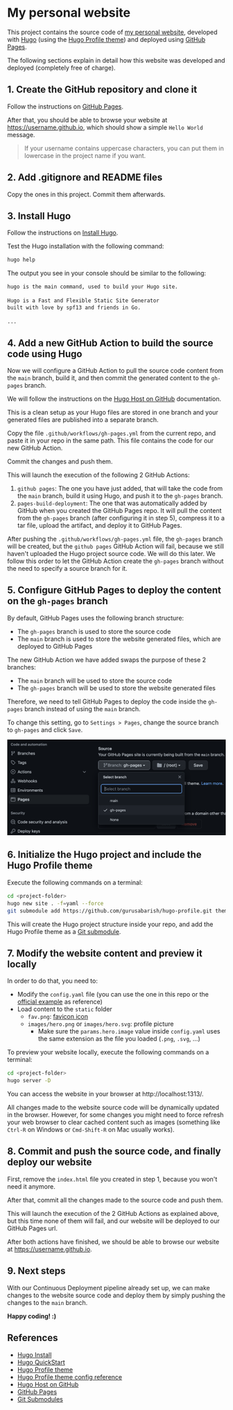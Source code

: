 # My personal website

This project contains the source code of [my personal website](https://carlossanabriam.github.io/),
developed with [Hugo](https://gohugo.io/) (using the [Hugo Profile theme](https://themes.gohugo.io/themes/hugo-profile/))
and deployed using [GitHub Pages](https://pages.github.com/).

The following sections explain in detail how this website was developed and deployed (completely free of charge).

## 1. Create the GitHub repository and clone it
Follow the instructions on [GitHub Pages](https://pages.github.com/).

After that, you should be able to browse your website at https://username.github.io,
which should show a simple `Hello World` message.

> If your username contains uppercase characters, you can put them in lowercase in the project name if you want.

## 2. Add .gitignore and README files
Copy the ones in this project. Commit them afterwards.

## 3. Install Hugo
Follow the instructions on [Install Hugo](https://gohugo.io/getting-started/installing/).

Test the Hugo installation with the following command:
```bash
hugo help
```

The output you see in your console should be similar to the following:
```
hugo is the main command, used to build your Hugo site.

Hugo is a Fast and Flexible Static Site Generator
built with love by spf13 and friends in Go.

...
```

## 4. Add a new GitHub Action to build the source code using Hugo
Now we will configure a GitHub Action to pull the source code content from the `main` branch, build it,
and then commit the generated content to the `gh-pages` branch.

We will follow the instructions on the [Hugo Host on GitHub](https://gohugo.io/hosting-and-deployment/hosting-on-github/) documentation.

This is a clean setup as your Hugo files are stored in one branch and your generated files are published into a separate branch.

Copy the file `.github/workflows/gh-pages.yml` from the current repo, and paste it in your repo in the same path.
This file contains the code for our new GitHub Action.

Commit the changes and push them.

This will launch the execution of the following 2 GitHub Actions:
1. `github pages`: The one you have just added, that will take the code from the `main` branch, build it using Hugo,
   and push it to the `gh-pages` branch.
2. `pages-build-deployment`: The one that was automatically added by GitHub when you created the GitHub Pages repo.
   It will pull the content from the `gh-pages` branch (after configuring it in step 5), compress it to a tar file, 
   upload the artifact, and deploy it to GitHub Pages.

After pushing the `.github/workflows/gh-pages.yml` file, the `gh-pages` branch will be created,
but the `github pages` GitHub Action will fail, because we still haven't uploaded the Hugo project source code.
We will do this later. We follow this order to let the GitHub Action create the `gh-pages` branch without the need
to specify a source branch for it.

## 5. Configure GitHub Pages to deploy the content on the `gh-pages` branch
By default, GitHub Pages uses the following branch structure:
* The `gh-pages` branch is used to store the source code
* The `main` branch is used to store the website generated files, which are deployed to GitHub Pages

The new GitHub Action we have added swaps the purpose of these 2 branches:
* The `main` branch will be used to store the source code
* The `gh-pages` branch will be used to store the website generated files

Therefore, we need to tell GitHub Pages to deploy the code inside the `gh-pages` branch instead of using the `main` branch.

To change this setting, go to `Settings > Pages`, change the source branch to `gh-pages` and click `Save`.

![gh-pages as source branch](docs/images/gh-pages-as-source-branch.png)

## 6. Initialize the Hugo project and include the Hugo Profile theme
Execute the following commands on a terminal:
```bash
cd <project-folder>
hugo new site . -f=yaml --force
git submodule add https://github.com/gurusabarish/hugo-profile.git themes/hugo-profile
```

This will create the Hugo project structure inside your repo,
and add the Hugo Profile theme as a [Git submodule](https://git-scm.com/book/en/v2/Git-Tools-Submodules).

## 7. Modify the website content and preview it locally
In order to do that, you need to:
* Modify the `config.yaml` file (you can use the one in this repo or the
  [official example](https://github.com/gurusabarish/hugo-profile/blob/master/exampleSite/config.yaml) as reference)
* Load content to the `static` folder
    * `fav.png`: [favicon icon](https://en.wikipedia.org/wiki/Favicon)
    * `images/hero.png` or `images/hero.svg`: profile picture
        * Make sure the `params.hero.image` value inside `config.yaml` uses the same extension as the file you loaded
          (`.png`, `.svg`, ...)

To preview your website locally, execute the following commands on a terminal:
```bash
cd <project-folder>
hugo server -D
```

You can access the website in your browser at http://localhost:1313/.

All changes made to the website source code will be dynamically updated in the browser.
However, for some changes you might need to force refresh your web browser to clear cached content such as images 
(something like `Ctrl-R` on Windows or `Cmd-Shift-R` on Mac usually works).

## 8. Commit and push the source code, and finally deploy our website
First, remove the `index.html` file you created in step 1, because you won't need it anymore. 

After that, commit all the changes made to the source code and push them.

This will launch the execution of the 2 GitHub Actions as explained above, but this time none of them will fail,
and our website will be deployed to our GitHub Pages url.

After both actions have finished, we should be able to browse our website at https://username.github.io.

## 9. Next steps
With our Continuous Deployment pipeline already set up, we can make changes to the website source code and deploy them
by simply pushing the changes to the `main` branch.

__Happy coding! :)__

## References
* [Hugo Install](https://gohugo.io/getting-started/installing/)
* [Hugo QuickStart](https://gohugo.io/getting-started/quick-start/)
* [Hugo Profile theme](https://themes.gohugo.io/themes/hugo-profile/)
* [Hugo Profile theme config reference](https://github.com/gurusabarish/hugo-profile/blob/master/exampleSite/config.yaml)
* [Hugo Host on GitHub](https://gohugo.io/hosting-and-deployment/hosting-on-github/)
* [GitHub Pages](https://pages.github.com/)
* [Git Submodules](https://git-scm.com/book/en/v2/Git-Tools-Submodules)

